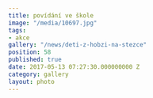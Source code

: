 ```yaml
---
title: povídání ve škole
image: "/media/10697.jpg"
tags:
- akce
gallery: "/news/deti-z-hobzi-na-stezce"
position: 58
published: true
date: 2017-05-13 07:27:30.000000000 Z
category: gallery
layout: photo
---
```

